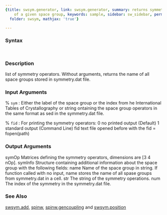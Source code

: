```yaml
---
{title: swsym.generator, link: swsym.generator, summary: returns symmetry operators
    of a given space group, keywords: sample, sidebar: sw_sidebar, permalink: swsym_generator.html,
  folder: swsym, mathjax: 'true'}

---
```


### Syntax

` `

### Description

list of symmetry operators. Without arguments, returns the name of all
space groups stored in symmetry.dat file.
 

### Input Arguments

% `sym`
: Either the label of the space group or the index from
 he International Tables of Crystallography or string
 ontaining the space group operators in the same format as
 sed in the symmetry.dat file.

% `fid`
: For printing the symmetry operators:
    0   no printed output (Default)
    1   standard output (Command Line)
    fid text file opened before with the fid = fopen(path)

### Output Arguments

symOp         Matrices defining the symmetry operators, dimensions are 
            [3 4 nOp].
symInfo       Structure containing additional information about the space 
            group with the following fields:
name            Name of the space group in string. If function called
                with no input, name stores the name of all spase groups
                from symmetry.dat in a cell.
str             The string of the symmetry operations.
num             The index of the symmetry in the symmetry.dat file.

### See Also

[swsym.add](swsym_add.html), [spinw](spinw.html), [spinw.gencoupling](spinw_gencoupling.html) and [swsym.position](swsym_position.html)

